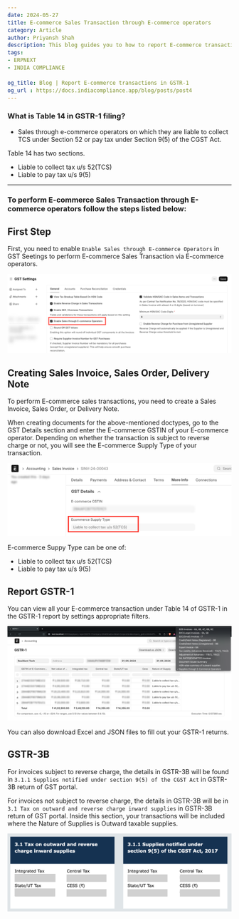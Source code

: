 ```yaml
---
date: 2024-05-27
title: E-commerce Sales Transaction through E-commerce operators
category: Article
author: Priyansh Shah
description: This blog guides you to how to report E-commerce transactions in GSTR-1 using ERPNext / India Compliance
tags:
- ERPNEXT
- INDIA COMPLIANCE

og_title: Blog | Report E-commerce transactions in GSTR-1
og_url : https://docs.indiacompliance.app/blog/posts/post4
---
```

<PostDetail>

### What is Table 14 in GSTR-1 filing?
- Sales through e-commerce operators on which they are liable to collect TCS under Section 52 or pay tax under Section 9(5) of the CGST Act.


Table 14 has two sections.

- Liable to collect tax u/s 52(TCS)
- Liable to pay tax u/s 9(5)

---

### To perform E-commerce Sales Transaction through E-commerce operators follow the steps listed below: 

## First Step

First, you need to enable `Enable Sales through E-commerce Operators` in GST Seetings to perform E-commerce Sales Transaction via E-commerce operators.


![GST Settings](../assets/e_commerce_gst_settings.png)

## Creating Sales Invoice, Sales Order, Delivery Note

To perform E-commerce sales transactions, you need to create a Sales Invoice, Sales Order, or Delivery Note.

When creating documents for the above-mentioned doctypes, go to the GST Details section and enter the E-commerce GSTIN of your E-commerce operator. Depending on whether the transaction is subject to reverse charge or not, you will see the E-commerce Supply Type of your transaction.

![](../assets/ecommerce_supply_type.png) 


E-commerce Suppy Type can be one of: 
- Liable to collect tax u/s 52(TCS)
- Liable to pay tax u/s 9(5)

## Report GSTR-1

You can view all your E-commerce transaction under Table 14 of GSTR-1 in the GSTR-1 report by settings appropriate filters.

![GSTR-1 Report](../assets/gstr1_report.png)

You can also download Excel and JSON files to fill out your GSTR-1 returns.

## GSTR-3B

For invoices subject to reverse charge, the details in GSTR-3B will be found in `3.1.1 Supplies notified under section 9(5) of the CGST Act` in GSTR-3B return of GST portal.

For invoices not subject to reverse charge, the details in GSTR-3B will be in `3.1 Tax on outward and reverse charge inward supplies` in GSTR-3B return of GST portal. Inside this section, your transactions will be included where the Nature of Supplies is Outward taxable supplies.

![GSTR-3B](../assets/gstr3b.png)
</PostDetail>
